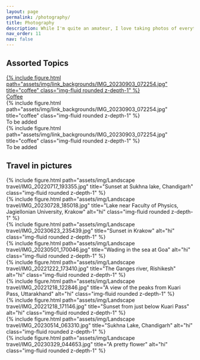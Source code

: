 ```yaml
---
layout: page
permalink: /photography/
title: Photography
description: While I'm quite an amateur, I love taking photos of everything I live through. Here are some of my favourites.
nav_order: 11
nav: false
---
```


<!--Make the headings look like projects.html -->
<h2 class="category">Assorted Topics</h2>
<div class="container">
  <div class="row">
    <div class="col-sm">
      <!-- <div class="container"> -->
      <a href="/coffee_images/">
      {% include figure.html path="assets/img/link_backgrounds/IMG_20230903_072254.jpg" title="coffee" class="img-fluid rounded z-depth-1" %}
      <div class="image-text">Coffee</div>
      </a>
      <!-- </div> -->
    </div>
    <div class="col-sm">
        <!-- <a href="/walks_images/"> -->
        {% include figure.html path="assets/img/link_backgrounds/IMG_20230903_072254.jpg" title="coffee" class="img-fluid rounded z-depth-1" %}
        <div class="image-text">To be added</div>
        <!-- </a> -->
    </div>
    <div class="col-sm">
    <!-- <a href="/walks_images/"> -->
        {% include figure.html path="assets/img/link_backgrounds/IMG_20230903_072254.jpg" title="coffee" class="img-fluid rounded z-depth-1" %}
        <div class="image-text">To be added</div>
        <!-- </a> -->
    </div>
  </div>
</div>

<h2 class="category">Travel in pictures</h2>
<div class="container">
  <div class="img-thumb">
    {% include figure.html path="assets/img/Landscape travel/IMG_20220717_193355.jpg" title="Sunset at Sukhna lake, Chandigarh" class="img-fluid rounded z-depth-1" %}
  </div>

  <div class="img-thumb">
    {% include figure.html path="assets/img/Landscape travel/IMG_20230728_185018.jpg" title="Lake near Faculty of Physics, Jagiellonian University, Krakow" alt="hi" class="img-fluid rounded z-depth-1" %}
  </div>

  <div class="img-thumb">
    {% include figure.html path="assets/img/Landscape travel/IMG_20230623_235439.jpg" title="Sunset in Krakow" alt="hi" class="img-fluid rounded z-depth-1" %}
  </div>

  <div class="img-thumb">
    {% include figure.html path="assets/img/Landscape travel/IMG_20230501_170046.jpg" title="Wading in the sea at Goa" alt="hi" class="img-fluid rounded z-depth-1" %}
  </div>

  <div class="img-thumb">
    {% include figure.html path="assets/img/Landscape travel/IMG_20221222_173410.jpg" title="The Ganges river, Rishikesh" alt="hi" class="img-fluid rounded z-depth-1" %}
  </div>

  <div class="img-thumb">
    {% include figure.html path="assets/img/Landscape travel/IMG_20221218_122846.jpg" title="A view of the peaks from Kuari Pass, Uttarakhand" alt="hi" class="img-fluid rounded z-depth-1" %}
  </div>

  <div class="img-thumb">
    {% include figure.html path="assets/img/Landscape travel/IMG_20221218_171146.jpg" title="Sunset from just below Kuari Pass" alt="hi" class="img-fluid rounded z-depth-1" %}
  </div>

  <div class="img-thumb">
    {% include figure.html path="assets/img/Landscape travel/IMG_20230514_063310.jpg" title="Sukhna Lake, Chandigarh" alt="hi" class="img-fluid rounded z-depth-1" %}
  </div>

  <div class="img-thumb">
    {% include figure.html path="assets/img/Landscape travel/IMG_20230329_044653.jpg" title="A pretty flower" alt="hi" class="img-fluid rounded z-depth-1" %}
  </div>
</div>
